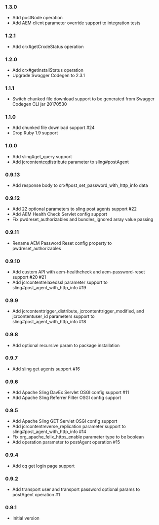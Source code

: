 ### 1.3.0
* Add postNode operation
* Add AEM client parameter override support to integration tests

### 1.2.1
* Add crx#getCrxdeStatus operation

### 1.2.0
* Add crx#getInstallStatus operation
* Upgrade Swagger Codegen to 2.3.1

### 1.1.1
* Switch chunked file download support to be generated from Swagger Codegen CLI jar 20170530

### 1.1.0
* Add chunked file download support #24
* Drop Ruby 1.9 support

### 1.0.0
* Add sling#get_query support
* Add jcrcontentcqdistribute parameter to sling#postAgent

### 0.9.13
* Add response body to crx#post_set_password_with_http_info data

### 0.9.12
* Add 22 optional parameters to sling post agents support #22
* Add AEM Health Check Servlet config support
* Fix pwdreset_authorizables and bundles_ignored array value passing

### 0.9.11
* Rename AEM Password Reset config property to pwdreset_authorizables

### 0.9.10
* Add custom API with aem-healthcheck and aem-password-reset support #20 #21
* Add jcrcontentrelaxedssl parameter support to sling#post_agent_with_http_info #19

### 0.9.9
* Add jcrcontenttrigger_distribute, jcrcontenttrigger_modified, and jcrcontentuser_id parameters support to sling#post_agent_with_http_info #18

### 0.9.8
* Add optional recursive param to package installation

### 0.9.7
* Add sling get agents support #16

### 0.9.6
* Add Apache Sling DavEx Servlet OSGI config support #11
* Add Apache Sling Referrer Filter OSGI config support

### 0.9.5
* Add Apache Sling GET Servlet OSGI config support
* Add jcrcontentreverse_replication parameter support to sling#post_agent_with_http_info #14
* Fix org_apache_felix_https_enable parameter type to be boolean
* Add operation parameter to postAgent operation #15

### 0.9.4
* Add cq get login page support

### 0.9.2
* Add transport user and transport password optional params to postAgent operation #1

### 0.9.1
* Initial version
